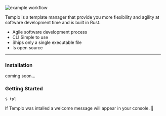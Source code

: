 ![example workflow](https://github.com/pultzlucas/templo/actions/workflows/rust.yml/badge.svg)

Templo is a template manager that provide you more flexibility and agility at software development time and is built in Rust.

- Agile software development process
- CLI Simple to use
- Ships only a single executable file
- Is open source

---

### Installation

coming soon...

### Getting Started

```command
$ tpl
```

If Templo was intalled a welcome message will appear in your console. 🎉
